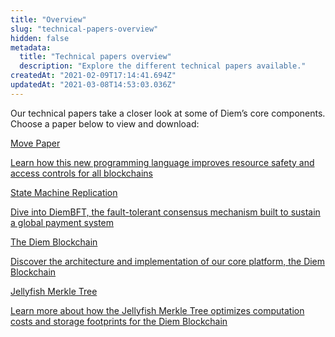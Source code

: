 ```yaml
---
title: "Overview"
slug: "technical-papers-overview"
hidden: false
metadata: 
  title: "Technical papers overview"
  description: "Explore the different technical papers available."
createdAt: "2021-02-09T17:14:41.694Z"
updatedAt: "2021-03-08T14:53:03.036Z"
---
```

Our technical papers take a closer look at some of Diem’s core components. Choose a paper below to view and download:
<div class="cards-wrapper-root cards-wrapper-row-of-4">
  <a
    class="card-base-root card-base-has-shadow card-base-has-rounded-corners"
    href="/main/docs/move-paper"
    target="_self"
    ><div class="card-base-children simple-card-root">
      <div
        class="simple-card-image"
        style='background-image: url("https://files.readme.io/df34a25-placeholder.svg");'
      ></div>
      <span class="simple-card-title">Move Paper</span>
    </div>
    <div class="card-base-overlay">
      <p>
        Learn how this new programming language improves resource safety and
        access controls for all blockchains
      </p>
    </div></a
  ><a
    class="card-base-root card-base-has-shadow card-base-has-rounded-corners"
    href="/main/docs/state-machine-replication-paper"
    target="_self"
    ><div class="card-base-children simple-card-root">
      <div
        class="simple-card-image"
        style='background-image: url("https://files.readme.io/df34a25-placeholder.svg");'
      ></div>
      <span class="simple-card-title">State Machine Replication</span>
    </div>
    <div class="card-base-overlay">
      <p>
        Dive into DiemBFT, the fault-tolerant consensus mechanism built to
        sustain a global payment system
      </p>
    </div></a
  ><a
    class="card-base-root card-base-has-shadow card-base-has-rounded-corners"
    href="/main/docs/the-diem-blockchain-paper"
    target="_self"
    ><div class="card-base-children simple-card-root">
      <div
        class="simple-card-image"
        style='background-image: url("https://files.readme.io/df34a25-placeholder.svg");'
      ></div>
      <span class="simple-card-title">The Diem Blockchain</span>
    </div>
    <div class="card-base-overlay">
      <p>
        Discover the architecture and implementation of our core platform, the
        Diem Blockchain
      </p>
    </div></a
  ><a
    class="card-base-root card-base-has-shadow card-base-has-rounded-corners"
    href="/main/docs/jellyfish-merkle-tree-paper"
    target="_self"
    ><div class="card-base-children simple-card-root">
      <div
        class="simple-card-image"
        style='background-image: url("https://files.readme.io/df34a25-placeholder.svg");'
      ></div>
      <span class="simple-card-title">Jellyfish Merkle Tree</span>
    </div>
    <div class="card-base-overlay">
      <p>
        Learn more about how the Jellyfish Merkle Tree optimizes computation
        costs and storage footprints for the Diem Blockchain
      </p>
    </div></a
  >
</div>
